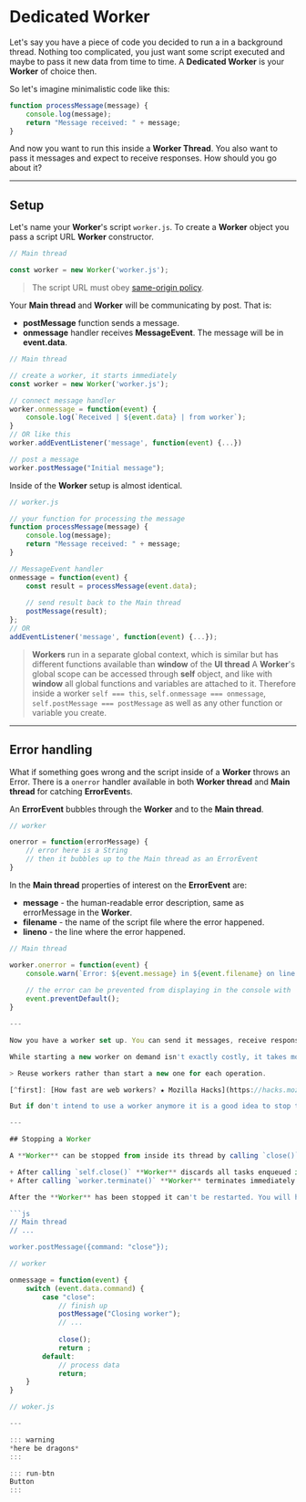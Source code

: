 # Dedicated Worker

Let's say you have a piece of code you decided to run a in a background thread. Nothing too complicated, you just want some script executed and maybe to pass it new data from time to time. A **Dedicated Worker** is your **Worker** of choice then.

So let's imagine minimalistic code like this:

```js
function processMessage(message) {
	console.log(message);
	return "Message received: " + message;
}
```

And now you want to run this inside a **Worker Thread**. You also want to pass it messages and expect to receive responses. How should you go about it?

---

## Setup

Let's name your **Worker**'s script `worker.js`. To create a **Worker** object you pass a script URL **Worker** constructor.

```js
// Main thread

const worker = new Worker('worker.js');
```

> The script URL must obey [same-origin policy](https://developer.mozilla.org/en-US/docs/Web/Security/Same-origin_policy).

Your **Main thread** and **Worker** will be communicating by post. That is:

+ **postMessage** function sends a message.
+ **onmessage** handler receives **MessageEvent**. The message will be in **event.data**.

```js
// Main thread

// create a worker, it starts immediately
const worker = new Worker('worker.js');

// connect message handler
worker.onmessage = function(event) {
	console.log(`Received | ${event.data} | from worker`);
}
// OR like this
worker.addEventListener('message', function(event) {...})

// post a message
worker.postMessage("Initial message");
```

Inside of the **Worker** setup is almost identical.

```js
// worker.js

// your function for processing the message
function processMessage(message) {
	console.log(message);
	return "Message received: " + message;
}

// MessageEvent handler
onmessage = function(event) {
	const result = processMessage(event.data);
	
	// send result back to the Main thread
	postMessage(result);
};
// OR
addEventListener('message', function(event) {...});
```

> **Workers** run in a separate global context, which is similar but has different functions available than **window** of the **UI thread**
> A **Worker**'s global scope can be accessed through **self** object, and like with **window** all global functions and variables are attached to it. Therefore inside a worker `self === this`, `self.onmessage === onmessage`, `self.postMessage === postMessage` as well as any other function or variable you create.

---

## Error handling

What if something goes wrong and the script inside of a **Worker** throws an Error. There is a `onerror` handler available in both **Worker thread** and **Main thread** for catching **ErrorEvent**s.

An **ErrorEvent** bubbles through the **Worker** and to the **Main thread**.

```js
// worker

onerror = function(errorMessage) {
	// error here is a String
	// then it bubbles up to the Main thread as an ErrorEvent
}
```

In the **Main thread** properties of interest on the **ErrorEvent** are:

+ **message** - the human-readable error description, same as errorMessage in the **Worker**.
+ **filename** - the name of the script file where the error happened.
+ **lineno** - the line where the error happened.

```js
// Main thread

worker.onerror = function(event) {
	console.warn(`Error: ${event.message} in ${event.filename} on line ${event.lineno}`);
	
	// the error can be prevented from displaying in the console with
	event.preventDefault();
}

---

Now you have a worker set up. You can send it messages, receive responses and be happy about. But what about when you're done with the worker, do you just let it be or do you stop it?

While starting a new worker on demand isn't exactly costly, it takes more time than simply passing a message with new data[^first]. So the main point is

> Reuse workers rather than start a new one for each operation.

[^first]: [How fast are web workers? ★ Mozilla Hacks](https://hacks.mozilla.org/2015/07/how-fast-are-web-workers/)

But if don't intend to use a worker anymore it is a good idea to stop the thread to save browser resources.

---

## Stopping a Worker

A **Worker** can be stopped from inside its thread by calling `close()` (`self.close()`) and from outside (on the **Main thread**) by calling `worker.terminate()`.

+ After calling `self.close()` **Worker** discards all tasks enqueued in its event loop.
+ After calling `worker.terminate()` **Worker** terminates immediately without opportunity to clean up after itself. If that is undesirable consider posting a message to the worker indicating for it to finish up and call `close()`;

After the **Worker** has been stopped it can't be restarted. You will have to recreate it with `worker = new Worker('worker.js')`.

```js
// Main thread
// ...

worker.postMessage({command: "close"});
```

```js
// worker

onmessage = function(event) {
	switch (event.data.command) {
		case "close":
			// finish up
			postMessage("Closing worker");
			// ...
			
			close();
			return ;
		default:
			// process data
			return;
	}
}
```

```js
// woker.js

---

::: warning
*here be dragons*
:::

::: run-btn
Button
:::
